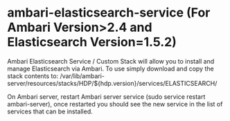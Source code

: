 # ambari-elasticsearch-service (For Ambari Version>2.4 and Elasticsearch Version=1.5.2)
Ambari Elasticsearch Service / Custom Stack will allow you to install and manage Elasticsearch via Ambari.
To use simply download and copy the stack contents to:
/var/lib/ambari-server/resources/stacks/HDP/${hdp.version}/services/ELASTICSEARCH/

On Ambari server, restart Ambari server service (sudo service restart ambari-server), once restarted you should see the new service in the list of services that can be installed.